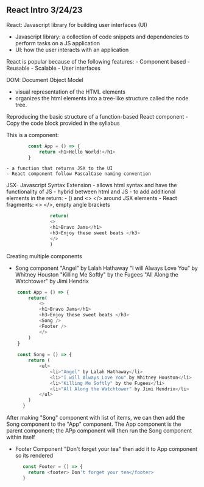 ## React Intro 3/24/23

React: Javascript library for building user interfaces (UI)

- Javascript library: a collection of code snippets and dependencies to perform tasks on a JS application
- UI: how the user interacts with an application

React is popular because of the following features:
    - Component based 
    - Reusable 
    - Scalable
    - User interfaces


DOM: Document Object Model
 - visual representation of the HTML elements
- organizes the html elements into a tree-like structure called the node tree.


Reproducing the basic structure of a function-based React component
    -Copy the code block provided in the syllabus

This is a component:
```js
        const App = () => {
            return <h1>Hello World!</h1>
        }
```
    - a function that returns JSX to the UI
    - React component follow PascalCase naming convention


JSX- Javascript Syntax Extension 
    - allows html syntax and have the functionality of JS
    - hybrid between html and JS
    - to add additional elements in the return:
        - () and <> </> around JSX elements
        - React fragments: <> </>, empty angle brackets
```js
                return(
                <>
                <h1>Bravo Jams</h1>
                <h3>Enjoy these sweet beats </h3>
                </>
                )
```

Creating multiple components
- Song component
"Angel" by Lalah Hathaway
"I will Always Love You" by Whitney Houston
"Killing Me Softly" by the Fugees
"All Along the Watchtower" by Jimi Hendrix
```js
    const App = () => {
        return(
            <>
            <h1>Bravo Jams</h1>
            <h3>Enjoy these sweet beats </h3>
            <Song />
            <Footer />
            </>
        )
    }
    
    const Song = () => {
        return (
            <ul>
                <li>"Angel" by Lalah Hathaway</li>
                <li>"I will Always Love You" by Whitney Houston</li>
                <li>"Killing Me Softly" by the Fugees</li>
                <li>"All Along the Watchtower" by Jimi Hendrix</li>
            </ul>
        )
      }
```

After making "Song" component with list of items, we can then add the Song component to the "App" component. The App component is the parent component; the APp component will then run the Song component within itself

- Footer Component
"Don't forget your tea" then add it to App component so its rendered

```js
      const Footer = () => {
        return <footer> Don't forget your tea</footer>
      }
```
